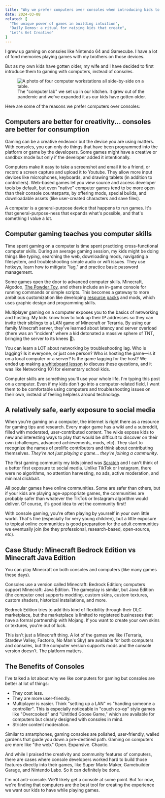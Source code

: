```yaml
---
title: "Why we prefer computers over consoles when introducing kids to gaming"
date: 2024-03-08
related: [
  "The unique power of games in building intuition",
  "Daily Demos: a ritual for raising kids that create",
  "Let's Get Creative"
]
---
```


I grew up gaming on consoles like Nintendo 64 and Gamecube. I have a lot of fond memories playing games with my brothers on those devices.

But as my own kids have gotten older, my wife and I have decided to first introduce them to gaming with computers, instead of consoles.

<figure class="center">
  <img src="{{site.url}}/assets/images/home-computer-lab.jpg" alt="A photo of four computer workstations all side-by-side on a table." />
  <figcaption>The "computer lab" we set up in our kitchen. It grew out of the pandemic and we've expanded it as our kids have gotten older.</figcaption>
</figure>

Here are some of the reasons we prefer computers over consoles:

## Computers are better for creativity... consoles are better for consumption

Gaming can be a creative endeavor but the device you are using matters. With consoles, you can only do things that have been programmed into the platform or game by the developers. Some games might have a creative or sandbox mode but only if the developer added it intentionally.

Computers make it easy to take a screenshot and email it to a friend, or record a screen capture and upload it to Youtube. They allow more input devices like microphones, keyboards, and drawing tablets (in addition to controllers). Web-based games let you view source and access developer tools by default, but even "native" computer games tend to be more open than their console counterparts, by offering mods, special builds, and downloadable assets (like user-created characters and save files).

A computer is a general-purpose device that happens to run games. It's that general-purpose-ness that expands what's possible, and that's something I value a lot.

## Computer gaming teaches you computer skills

Time spent gaming on a computer is time spent practicing cross-functional computer skills. During an average gaming session, my kids might be doing things like typing, searching the web, downloading mods, navigating a filesystem, and troubleshooting simple audio or wifi issues. They use hotkeys, learn how to mitigate "lag," and practice basic password management.

Some games open the door to advanced computer skills. Minecraft, Algodoo, [The Powder Toy]({{site.url}}/2021/01/18/the-powder-toy/), and others include an in-game console for running commands or simple scripts. This becomes a gateway to more ambitious customization like developing [resource packs](https://www.planetminecraft.com/texture-pack/pizzaluxe/) and mods, which uses graphic design and programming skills.

Multiplayer gaming on a computer exposes you to the basics of networking and hosting. My kids know how to look up their IP addresses so they can invite their siblings to a LAN game of Minecraft or Terarria. By using our family Minecraft server, they've learned about latency and server overload (there was an "incident" where a kid detonated a massive sphere of TNT, bringing the server to its knees 🤣).

You can learn a LOT about networking by troubleshooting lag. Who is lagging? Is it everyone, or just one person? Who is hosting the game—is it on a local computer or a server? Is the game lagging for the host? We ended up making [a whiteboard lesson](https://www.instagram.com/p/CQSWlmglEh1/ "key takeaway: the person with the fastest computer should be the one hosting the LAN game") to discuss these questions, and it was like Networking 101 for elementary school kids.

Computer skills are something you'll use your whole life. I'm typing this post on a computer. Even if my kids don't go into a computer-related field, I want them to be comfortable using computers and troubleshooting issues on their own, instead of feeling helpless around technology.

## A relatively safe, early exposure to social media

When you're gaming on a computer, the internet is right there as a resource for gaming tips and research. Every major game has a wiki and a subreddit, filled with moderated, user-contributed content. The wikis expose kids to new and interesting ways to play that would be difficult to discover on their own (challenges, advanced achievements, mods, etc). They start to recognize the names of prolific contributors and think about contributing themselves. *They're not just playing a game... they're joining a community*.

The first gaming community my kids joined was [Scratch](https://scratch.mit.edu/) and I can't think of a better first exposure to social media. Unlike TikTok or Instagram, there were no algorithms, no attention harvesting, no ads, active moderation, and minimal clickbait.

All popular games have online communities. Some are safer than others, but if your kids are playing age-appropriate games, the communities are probably safer than whatever the TikTok or Instagram algorithm would deliver. Of course, it's good idea to vet the community first!

With console gaming, you're often playing by yourself in your own little world. That's fine (especially for very young children), but a little exposure to topical online communities is good preparation for the adult communities we eventually join (be they professional, research-based, open-source, etc).

## Case Study: Minecraft Bedrock Edition vs Minecraft Java Edition

You can play Minecraft on both consoles and computers (like many games these days).

Consoles use a version called Minecraft: Bedrock Edition; computers support Minecraft: Java Edition. The gameplay is similar, but Java Edition (the computer one) supports modding, custom skins, custom textures, custom shaders, historical installations, and more.

Bedrock Edition tries to add this kind of flexibility through their DLC marketplace, but the marketplace is limited to registered businesses that have a formal partnership with Mojang. If you want to create your own skins or textures, you're out of luck.

This isn't just a Minecraft thing. A lot of the games we like (Terraria, Stardew Valley, Factorio, No Man's Sky) are available for both computers and consoles, but the computer version supports mods and the console version doesn't. The platform matters.

## The Benefits of Consoles

I've talked a lot about why we like computers for gaming but consoles are better at lot of things:

- They cost less.
- They are more user-friendly.
- Multiplayer is easier. Think "setting up a LAN" vs "handing someone a controller". This is especially noticeable in "couch co-op" style games like "Overcooked" and "Untitled Goose Game," which are available for computers but clearly designed with consoles in mind.
- Stricter content moderation.

Similar to smartphones, gaming consoles are polished, user-friendly, walled gardens that guide you down a pre-destined path. Gaming on computers are more like "the web." Open. Expansive. Chaotic.

And while I praised the creativity and community features of computers, there are cases where console developers worked hard to build those features directly into their games, like Super Mario Maker, Gamebuilder Garage, and Nintendo Labo. So it can definitely be done.

I'm not anti-console. We'll likely get a console at some point. But for now, we're finding that computers are the best tool for creating the experience we want our kids to have while playing games.
